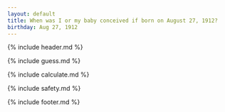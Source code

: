```yaml
---
layout: default
title: When was I or my baby conceived if born on August 27, 1912?
birthday: Aug 27, 1912
---
```


{% include header.md %}

{% include guess.md %}

{% include calculate.md %}

{% include safety.md %}

{% include footer.md %}



